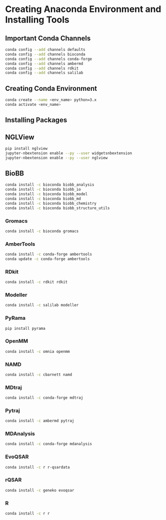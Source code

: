 # Creating Anaconda Environment and Installing Tools

## Important Conda Channels

```bash
conda config --add channels defaults
conda config --add channels bioconda
conda config --add channels conda-forge
conda config --add channels ambermd
conda config --add channels rdkit
conda config --add channels salilab
```

## Creating Conda Environment

```bash
conda create --name <env_name> python=3.x
conda activate <env_name>
```

## Installing Packages

## NGLView

```bash
pip install nglview
jupyter-nbextension enable --py --user widgetsnbextension
jupyter-nbextension enable --py --user nglview
```

## BioBB

```bash
conda install -c bioconda biobb_analysis
conda install -c bioconda biobb_io
conda install -c bioconda biobb_model
conda install -c bioconda biobb_md
conda install -c bioconda biobb_chemistry
conda install -c bioconda biobb_structure_utils
```

### Gromacs

```bash
conda install -c bioconda gromacs
```

### AmberTools

```bash
conda install -c conda-forge ambertools
conda update -c conda-forge ambertools
```

### RDkit

```bash
conda install -c rdkit rdkit
```

### Modeller

```bash
conda install -c salilab modeller
```

### PyRama

```bash
pip install pyrama
```

### OpenMM

```bash
conda install -c omnia openmm
```

### NAMD

```bash
conda install -c cbarnett namd
```

### MDtraj

```bash
conda install -c conda-forge mdtraj
```

### Pytraj

```bash
conda install -c ambermd pytraj
```

### MDAnalysis

```bash
conda install -c conda-forge mdanalysis
```

### EvoQSAR

```bash
conda install -c r r-qsardata
```

### rQSAR

```bash
conda install -c geneko evoqsar
```

### R

```bash
conda install -c r r
```
